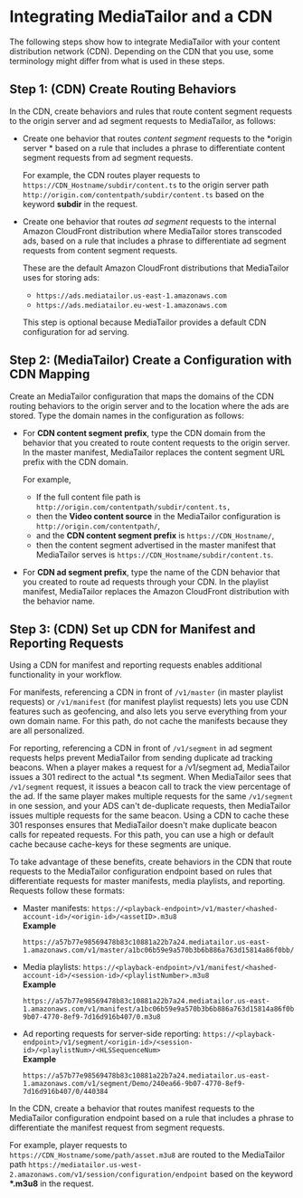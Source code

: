 # Integrating MediaTailor and a CDN<a name="integrating-cdn-standard"></a>

The following steps show how to integrate MediaTailor with your content distribution network \(CDN\)\. Depending on the CDN that you use, some terminology might differ from what is used in these steps\.

## Step 1: \(CDN\) Create Routing Behaviors<a name="integrating-cdn-standard-cdn-routing"></a>

In the CDN, create behaviors and rules that route content segment requests to the origin server and ad segment requests to MediaTailor, as follows:
+ Create one behavior that routes *content segment* requests to the *origin server * based on a rule that includes a phrase to differentiate content segment requests from ad segment requests\.

  For example, the CDN routes player requests to `https://CDN_Hostname/subdir/content.ts` to the origin server path `http://origin.com/contentpath/subdir/content.ts` based on the keyword **subdir** in the request\.
+ Create one behavior that routes *ad segment* requests to the internal Amazon CloudFront distribution where MediaTailor stores transcoded ads, based on a rule that includes a phrase to differentiate ad segment requests from content segment requests\.

   These are the default Amazon CloudFront distributions that MediaTailor uses for storing ads:
  + `https://ads.mediatailor.us-east-1.amazonaws.com`
  + `https://ads.mediatailor.eu-west-1.amazonaws.com`

  This step is optional because MediaTailor provides a default CDN configuration for ad serving\.

## Step 2: \(MediaTailor\) Create a Configuration with CDN Mapping<a name="integrating-cdn-standard-config"></a>

Create an MediaTailor configuration that maps the domains of the CDN routing behaviors to the origin server and to the location where the ads are stored\. Type the domain names in the configuration as follows:
+ For **CDN content segment prefix**, type the CDN domain from the behavior that you created to route content requests to the origin server\. In the master manifest, MediaTailor replaces the content segment URL prefix with the CDN domain\.

  For example,
  + If the full content file path is `http://origin.com/contentpath/subdir/content.ts,`
  + then the **Video content source** in the MediaTailor configuration is `http://origin.com/contentpath/`, 
  + and the **CDN content segment prefix** is `https://CDN_Hostname/`,
  + then the content segment advertised in the master manifest that MediaTailor serves is `https://CDN_Hostname/subdir/content.ts`\.
+ For **CDN ad segment prefix**, type the name of the CDN behavior that you created to route ad requests through your CDN\. In the playlist manifest, MediaTailor replaces the Amazon CloudFront distribution with the behavior name\.

## Step 3: \(CDN\) Set up CDN for Manifest and Reporting Requests<a name="integrating-cdn-standard-cache"></a>

Using a CDN for manifest and reporting requests enables additional functionality in your workflow\.

For manifests, referencing a CDN in front of `/v1/master` \(in master playlist requests\) or `/v1/manifest` \(for manifest playlist requests\) lets you use CDN features such as geofencing, and also lets you serve everything from your own domain name\. For this path, do not cache the manifests because they are all personalized\.

For reporting, referencing a CDN in front of `/v1/segment` in ad segment requests helps prevent MediaTailor from sending duplicate ad tracking beacons\. When a player makes a request for a /v1/segment ad, MediaTailor issues a 301 redirect to the actual \*\.ts segment\. When MediaTailor sees that `/v1/segment` request, it issues a beacon call to track the view percentage of the ad\. If the same player makes multiple requests for the same `/v1/segment` in one session, and your ADS can't de\-duplicate requests, then MediaTailor issues multiple requests for the same beacon\. Using a CDN to cache these 301 responses ensures that MediaTailor doesn't make duplicate beacon calls for repeated requests\. For this path, you can use a high or default cache because cache\-keys for these segments are unique\.

To take advantage of these benefits, create behaviors in the CDN that route requests to the MediaTailor configuration endpoint based on rules that differentiate requests for master manifests, media playlists, and reporting\. Requests follow these formats:
+ Master manifests: `https://<playback-endpoint>/v1/master/<hashed-account-id>/<origin-id>/<assetID>.m3u8`  
**Example**  

  ```
  https://a57b77e98569478b83c10881a22b7a24.mediatailor.us-east-1.amazonaws.com/v1/master/a1bc06b59e9a570b3b6b886a763d15814a86f0bb/Demo/assetId.m3u8
  ```
+ Media playlists: `https://<playback-endpoint>/v1/manifest/<hashed-account-id>/<session-id>/<playlistNumber>.m3u8`  
**Example**  

  ```
  https://a57b77e98569478b83c10881a22b7a24.mediatailor.us-east-1.amazonaws.com/v1/manifest/a1bc06b59e9a570b3b6b886a763d15814a86f0bb/c240ea66-9b07-4770-8ef9-7d16d916b407/0.m3u8
  ```
+ Ad reporting requests for server\-side reporting: `https://<playback-endpoint>/v1/segment/<origin-id>/<session-id>/<playlistNum>/<HLSSequenceNum>`  
**Example**  

  ```
  https://a57b77e98569478b83c10881a22b7a24.mediatailor.us-east-1.amazonaws.com/v1/segment/Demo/240ea66-9b07-4770-8ef9-7d16d916b407/0/440384
  ```

In the CDN, create a behavior that routes manifest requests to the MediaTailor configuration endpoint based on a rule that includes a phrase to differentiate the manifest request from segment requests\.

For example, player requests to `https://CDN_Hostname/some/path/asset.m3u8` are routed to the MediaTailor path `https://mediatailor.us-west-2.amazonaws.com/v1/session/configuration/endpoint` based on the keyword **\*\.m3u8** in the request\.